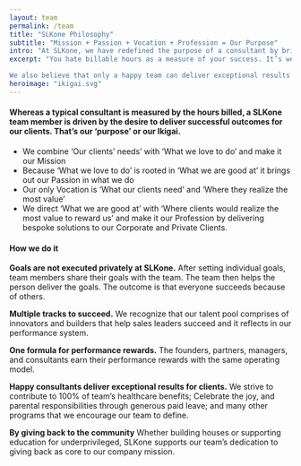 ```yaml
---
layout: team
permalink: /team
title: "SLKone Philosophy"
subtitle: "Mission + Passion + Vocation + Profession = Our Purpose"
intro: "At SLKone, we have redefined the purpose of a consultant by bringing all those things we used to think about into actions."
excerpt: "You hate billable hours as a measure of your success. It’s well-understood that as a metric, it’s completely counterintuitive to the best interest of our clients. It’s also one of the things SLKone does differently. 

We also believe that only a happy team can deliver exceptional results for our clients, which is why we foster an environment where your productivity, intellectual development, and personal growth is in harmony with the wellbeing of you and your family."
heroimage: "ikigai.svg"
---
```

<div class="team-section">
<div id="team-one" class="emphasis">
<h4>Whereas a typical consultant is measured by the hours billed, a SLKone team member is driven by the desire to deliver successful outcomes for our clients. That’s our ‘purpose’ or our Ikigai.  </h4>
<ul>
	<li>We combine ‘Our clients’ needs’ with ‘What we love to do’ and make it our Mission</li>
	<li>Because ‘What we love to do’ is rooted in ‘What we are good at’ it brings out our Passion in what we do</li>
	<li>Our only Vocation is ‘What our clients need’ and ‘Where they realize the most value’</li>
	<li>We direct ‘What we are good at’ with ‘Where clients would realize the most value to reward us’ and make it our Profession by delivering bespoke solutions to our Corporate and Private Clients.</li>
</ul>

</div>
<div id="team-two" class="emphasis">
<h4>How we do it</h4>
<p><strong>Goals are not executed privately at SLKone.</strong> After setting individual goals, team members share their goals with the team. The team then helps the person deliver the goals. The outcome is that everyone succeeds because of others.</p>
<p><strong>Multiple tracks to succeed.</strong> We recognize that our talent pool comprises of innovators and builders that help sales leaders succeed and it reflects in our performance system.</p>
<p><strong>One formula for performance rewards.</strong> The founders, partners, managers, and consultants earn their performance rewards with the same operating model.</p>
<p><strong>Happy consultants deliver exceptional results for clients.</strong> We strive to contribute to 100% of team’s healthcare benefits; Celebrate the joy, and parental responsibilities through generous paid leave; and many other programs that we encourage our team to define.</p>
<p><strong>By giving back to the community</strong> Whether building houses or supporting education for underprivileged, SLKone supports our team’s dedication to giving back as core to our company mission.</p>
</div>
</div>